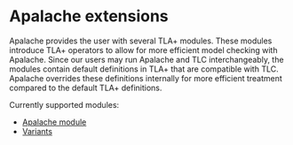 # Apalache extensions

Apalache provides the user with several TLA+ modules. These modules introduce
TLA+ operators to allow for more efficient model checking with Apalache. Since
our users may run Apalache and TLC interchangeably, the modules contain
default definitions in TLA+ that are compatible with TLC. Apalache overrides
these definitions internally for more efficient treatment compared to the default TLA+
definitions.

Currently supported modules:

 - [Apalache module](./apalache-operators.md)
 - [Variants](./variants.md)

